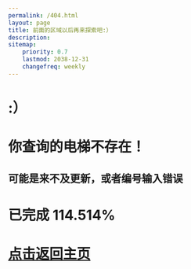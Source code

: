 ```yaml
---
permalink: /404.html
layout: page
title: 前面的区域以后再来探索吧:）
description: 
sitemap:
    priority: 0.7
    lastmod: 2038-12-31
    changefreq: weekly
---
```


# :）

# 你查询的电梯不存在！

## 可能是来不及更新，或者编号输入错误

# 已完成 114.514%

# [点击返回主页](https://lanhaicity.tx648.asia)
